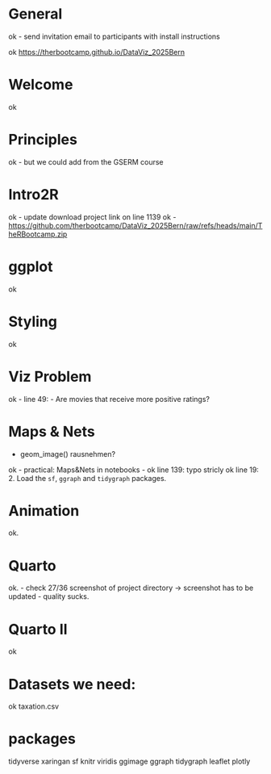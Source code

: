 # General

ok - send invitation email to participants with install instructions

ok https://therbootcamp.github.io/DataViz_2025Bern

# Welcome

ok

# Principles

ok - but we could add from the GSERM course 

# Intro2R

ok - update download project link on line 1139
ok - https://github.com/therbootcamp/DataViz_2025Bern/raw/refs/heads/main/TheRBootcamp.zip

# ggplot

ok

# Styling

ok

# Viz Problem

ok - line 49: - Are movies that receive more positive ratings?

# Maps & Nets

- geom_image() rausnehmen?

ok - practical: Maps&Nets in notebooks - 
ok line 139: typo stricly
ok line 19: 2. Load the `sf`, `ggraph` and `tidygraph` packages. 

# Animation

ok.

# Quarto

ok. - check 27/36 screenshot of project directory -> screenshot has to be updated - quality sucks.

# Quarto II


ok


# Datasets we need:

ok taxation.csv

# packages

tidyverse
	xaringan
sf
knitr
viridis
	ggimage
ggraph
tidygraph
	leaflet
plotly


